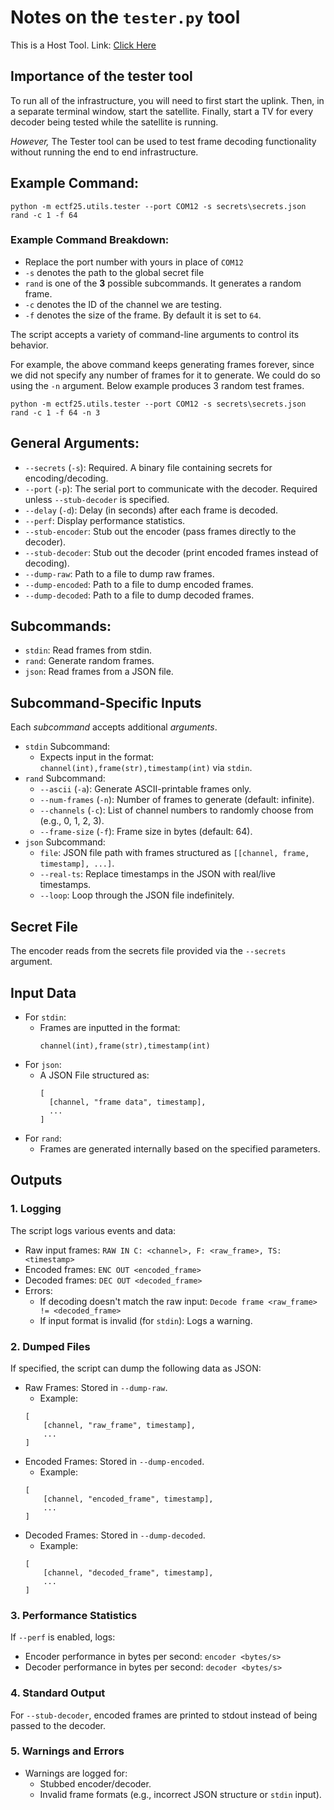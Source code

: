 # Notes on the `tester.py` tool

This is a Host Tool. Link: [Click Here](https://github.com/mitre-cyber-academy/2025-ectf-insecure-example/tree/release?tab=readme-ov-file#tester-tool)

## Importance of the tester tool

To run all of the infrastructure, you will need to first start the uplink. Then, in a separate terminal window, start the satellite. Finally, start a TV for every decoder being tested while the satellite is running.

*However,* The Tester tool can be used to test frame decoding functionality without running the end to end infrastructure.

## Example Command:
```
python -m ectf25.utils.tester --port COM12 -s secrets\secrets.json rand -c 1 -f 64
```
### Example Command Breakdown:
- Replace the port number with yours in place of `COM12`
- `-s` denotes the path to the global secret file
- `rand` is one of the **3** possible subcommands. It generates a random frame.
- `-c` denotes the ID of the channel we are testing.
- `-f` denotes the size of the frame. By default it is set to `64`.

The script accepts a variety of command-line arguments to control its behavior.

For example, the above command keeps generating frames forever, since we did not specify any number of frames for it to generate. We could do so using the `-n` argument. Below example produces 3 random test frames.
```
python -m ectf25.utils.tester --port COM12 -s secrets\secrets.json rand -c 1 -f 64 -n 3
```


## General Arguments:
* `--secrets` (`-s`): Required. A binary file containing secrets for encoding/decoding.
* `--port` (`-p`): The serial port to communicate with the decoder. Required unless `--stub-decoder` is specified.
* `--delay` (`-d`): Delay (in seconds) after each frame is decoded.
* `--perf`: Display performance statistics.
* `--stub-encoder`: Stub out the encoder (pass frames directly to the decoder).
* `--stub-decoder`: Stub out the decoder (print encoded frames instead of decoding).
* `--dump-raw`: Path to a file to dump raw frames.
* `--dump-encoded`: Path to a file to dump encoded frames.
* `--dump-decoded`: Path to a file to dump decoded frames.

## Subcommands:
* `stdin`: Read frames from stdin.
* `rand`: Generate random frames.
* `json`: Read frames from a JSON file.

## Subcommand-Specific Inputs

Each *subcommand* accepts additional *arguments*.

* `stdin` Subcommand:
  * Expects input in the format: `channel(int),frame(str),timestamp(int)` via `stdin`.
* `rand` Subcommand:
  * `--ascii` (`-a`): Generate ASCII-printable frames only.
  * `--num-frames` (`-n`): Number of frames to generate (default: infinite).
  * `--channels` (`-c`): List of channel numbers to randomly choose from (e.g., 0, 1, 2, 3).
  * `--frame-size` (`-f`): Frame size in bytes (default: 64).
* `json` Subcommand:
  * `file`: JSON file path with frames structured as `[[channel, frame, timestamp], ...]`.
  * `--real-ts`: Replace timestamps in the JSON with real/live timestamps.
  * `--loop`: Loop through the JSON file indefinitely.

## Secret File

The encoder reads from the secrets file provided via the `--secrets` argument.

## Input Data

* For `stdin`:
  * Frames are inputted in the format:
    ```
    channel(int),frame(str),timestamp(int)
    ```
* For `json`:
  * A JSON File structured as:
    ```
    [
      [channel, "frame data", timestamp],
      ...
    ]
    ```
* For `rand`:
  * Frames are generated internally based on the specified parameters.

## Outputs

### 1. Logging

The script logs various events and data:

* Raw input frames: `RAW IN C: <channel>, F: <raw_frame>, TS: <timestamp>`
* Encoded frames: `ENC OUT <encoded_frame>`
* Decoded frames: `DEC OUT <decoded_frame>`
* Errors:
  * If decoding doesn't match the raw input: `Decode frame <raw_frame> != <decoded_frame>`
  * If input format is invalid (for `stdin`): Logs a warning.

### 2. Dumped Files

If specified, the script can dump the following data as JSON:

* Raw Frames: Stored in `--dump-raw`.
  * Example:
  ```
  [
      [channel, "raw_frame", timestamp],
      ...
  ]
  ```
* Encoded Frames: Stored in `--dump-encoded`.
  * Example:
  ```
  [
      [channel, "encoded_frame", timestamp],
      ...
  ]
  ```
* Decoded Frames: Stored in `--dump-decoded`.
  * Example:
  ```
  [
      [channel, "decoded_frame", timestamp],
      ...
  ]
  ```

### 3. Performance Statistics

If `--perf` is enabled, logs:

* Encoder performance in bytes per second: `encoder <bytes/s>`
* Decoder performance in bytes per second: `decoder <bytes/s>`

### 4. Standard Output

For `--stub-decoder`, encoded frames are printed to stdout instead of being passed to the decoder.

### 5. Warnings and Errors

* Warnings are logged for:
  * Stubbed encoder/decoder.
  * Invalid frame formats (e.g., incorrect JSON structure or `stdin` input).

 
